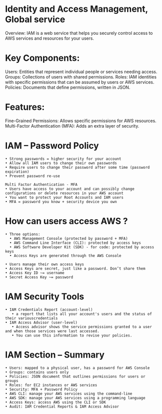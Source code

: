 
# Identity and Access Management, Global service
Overview: IAM is a web service that helps you securely control access to AWS services and resources for your users.


# Key Components:

Users: Entities that represent individual people or services needing access.
Groups: Collections of users with shared permissions.
Roles: IAM identities with specific permissions that can be assumed by users or AWS services.
Policies: Documents that define permissions, written in JSON.

# Features:
Fine-Grained Permissions: Allows specific permissions for AWS resources.
Multi-Factor Authentication (MFA): Adds an extra layer of security.

# IAM – Password Policy

```
• Strong passwords = higher security for your account
• Allow all IAM users to change their own passwords
• Require users to change their password after some time (password expiration)
• Prevent password re-use

Multi Factor Authentication - MFA
• Users have access to your account and can possibly change configurations or delete resources in your AWS account
• You want to protect your Root Accounts and IAM users
• MFA = password you know + security device you own

```

# How can users access AWS ?

```
• Three options:
  • AWS Management Console (protected by password + MFA)
  • AWS Command Line Interface (CLI): protected by access keys
  • AWS Software Developer Kit (SDK) - for code: protected by access keys
  • Access Keys are generated through the AWS Console

• Users manage their own access keys
• Access Keys are secret, just like a password. Don’t share them
• Access Key ID ~= username
• Secret Access Key ~= password

```

# IAM Security Tools

```
• IAM Credentials Report (account-level)
   • a report that lists all your account's users and the status of their variouscredentials
• IAM Access Advisor (user-level)
   • Access advisor shows the service permissions granted to a user and when those services were last accessed.
   • You can use this information to revise your policies.
```


# IAM Section – Summary

```
• Users: mapped to a physical user, has a password for AWS Console
• Groups: contains users only
• Policies: JSON document that outlines permissions for users or groups
• Roles: for EC2 instances or AWS services
• Security: MFA + Password Policy
• AWS CLI: manage your AWS services using the command-line
• AWS SDK: manage your AWS services using a programming language
• Access Keys: access AWS using the CLI or SDK
• Audit: IAM Credential Reports & IAM Access Advisor
```
